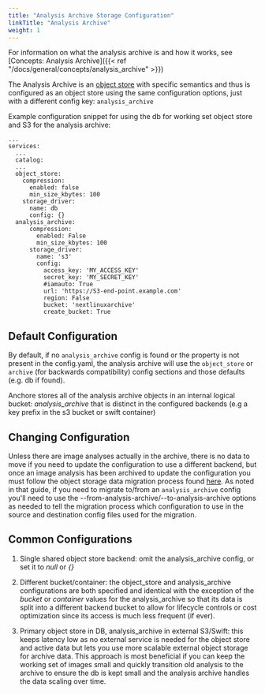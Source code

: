 ```yaml
---
title: "Analysis Archive Storage Configuration"
linkTitle: "Analysis Archive"
weight: 1
---
```


For information on what the analysis archive is and how it works, see [Concepts: Analysis Archive]({{< ref "/docs/general/concepts/analysis_archive" >}})

The Analysis Archive is an [object store](../object_store) with specific semantics and thus is configured as an object store using the same
configuration options, just with a different config key: `analysis_archive`

Example configuration snippet for using the db for working set object store and S3 for the analysis archive:

```
...
services:
  ...
  catalog:
  ...
  object_store:
    compression:
      enabled: false
      min_size_kbytes: 100
    storage_driver:
      name: db
      config: {}      
  analysis_archive:
      compression:
        enabled: False
        min_size_kbytes: 100
      storage_driver:
        name: 's3'
        config:
          access_key: 'MY_ACCESS_KEY'
          secret_key: 'MY_SECRET_KEY'
          #iamauto: True
          url: 'https://S3-end-point.example.com'
          region: False
          bucket: 'nextlinuxarchive'
          create_bucket: True
```

## Default Configuration

By default, if no `analysis_archive` config is found or the property is not present in the config.yaml, the analysis archive
will use the `object_store` or `archive` (for backwards compatibility) config sections and those defaults (e.g. db if found).

Anchore stores all of the analysis archive objects in an internal logical bucket: _analysis_archive_ that is distinct in
the configured backends (e.g a key prefix in the s3 bucket or swift container)

## Changing Configuration

Unless there are image analyses actually in the archive, there is no data to move if you need to update the configuration
to use a different backend, but once an image analysis has been archived to update the configuration you must follow
the object storage data migration process found [here](../object_store/migration). As noted in that guide, if you need
to migrate to/from an `analysis_archive` config you'll need to use the --from-analysis-archive/--to-analysis-archive 
options as needed to tell the migration process which configuration to use in the source and destination config files 
used for the migration.


## Common Configurations

1. Single shared object store backend: omit the analysis_archive config, or set it to _null_ or _{}_

2. Different bucket/container: the object_store and analysis_archive configurations are both specified and identical
with the exception of the _bucket_ or _container_ values for the analysis_archive so that its data is split into a
different backend bucket to allow for lifecycle controls or cost optimization since its access is much less frequent (if ever).

3. Primary object store in DB, analysis_archive in external S3/Swift: this keeps latency low as no external service is 
needed for the object store and active data but lets you use more scalable external object storage for archive data. This
approach is most beneficial if you can keep the working set of images small and quickly transition old analysis to the
archive to ensure the db is kept small and the analysis archive handles the data scaling over time.

